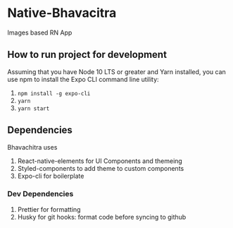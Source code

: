 # Native-Bhavacitra
Images based RN App

## How to run project for development
Assuming that you have Node 10 LTS or greater and Yarn installed, you can use npm to install the Expo CLI command line utility:

1. `npm install -g expo-cli`
2. `yarn`
3. `yarn start`

## Dependencies
Bhavachitra uses 

1. React-native-elements for UI Components and themeing
2. Styled-components to add theme to custom components
3. Expo-cli for boilerplate

### Dev Dependencies
1. Prettier for formatting
2. Husky for git hooks: format code before syncing to github
